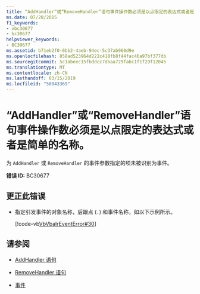 ```yaml
---
title: “AddHandler”或“RemoveHandler”语句事件操作数必须是以点限定的表达式或者是简单的名称。
ms.date: 07/20/2015
f1_keywords:
- vbc30677
- bc30677
helpviewer_keywords:
- BC30677
ms.assetid: b71eb2f0-0bb2-4aeb-94ec-5c37ab960d9e
ms.openlocfilehash: 858ad523964d222c418fb8f44fac46a97bf377db
ms.sourcegitcommit: 5c1abeec15fbddcc7dbaa729fabc1f1f29f12045
ms.translationtype: MT
ms.contentlocale: zh-CN
ms.lasthandoff: 03/15/2019
ms.locfileid: "58043369"
---
```

# <a name="addhandler-or-removehandler-statement-event-operand-must-be-a-dot-qualified-expression-or-a-simple-name"></a>“AddHandler”或“RemoveHandler”语句事件操作数必须是以点限定的表达式或者是简单的名称。
为 `AddHandler` 或 `RemoveHandler` 的事件参数指定的项未被识别为事件。  
  
 **错误 ID:** BC30677  
  
## <a name="to-correct-this-error"></a>更正此错误  
  
-   指定引发事件的对象名称，后跟点 (`.`) 和事件名称，如以下示例所示。  
  
     [!code-vb[VbVbalrEventError#30](~/samples/snippets/visualbasic/VS_Snippets_VBCSharp/VbVbalrEventError/VB/VbVbalrEventError.vb#30)]  
  
## <a name="see-also"></a>请参阅

- [AddHandler 语句](../../visual-basic/language-reference/statements/addhandler-statement.md)
- [RemoveHandler 语句](../../visual-basic/language-reference/statements/removehandler-statement.md)

- [事件](../../visual-basic/programming-guide/language-features/events/index.md)
